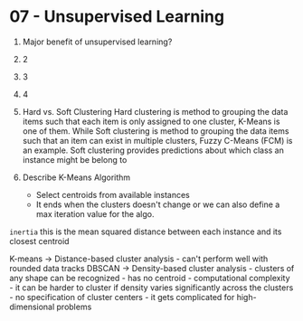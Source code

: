 # 07 - Unsupervised Learning
1. Major benefit of unsupervised learning?
2. 2
3. 3
4. 4
5. Hard vs. Soft Clustering
   Hard clustering is method to grouping the data items such that each item is only assigned to one cluster, K-Means is one of them. While Soft clustering is method to grouping the data items such that an item can exist in multiple clusters, Fuzzy C-Means (FCM) is an example. Soft clustering provides predictions about which class an instance might be belong to

6. Describe K-Means Algorithm
   - Select centroids from available instances
   - It ends when the clusters doesn't change or we can also define a max iteration value for the algo.

`inertia` this is the mean squared distance between each instance and its closest centroid


K-means -> Distance-based cluster analysis
	- can't perform well with rounded data tracks
DBSCAN -> Density-based cluster analysis
	- clusters of any shape can be recognized
	- has no centroid
	- computational complexity
	- it can be harder to cluster if density varies significantly across the clusters
	- no specification of cluster centers
	- it gets complicated for high-dimensional problems